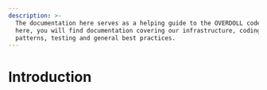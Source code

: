 ```yaml
---
description: >-
  The documentation here serves as a helping guide to the OVERDOLL codebase. In
  here, you will find documentation covering our infrastructure, coding
  patterns, testing and general best practices.
---
```


# Introduction





